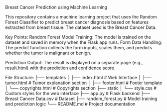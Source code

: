 Breast Cancer Prediction using Machine Learning

This repository contains a machine learning project that uses the Random Forest Classifier to predict breast cancer diagnosis based on features extracted from breast tissue. The dataset used is the Breast Cancer Data.


Key Points:
Random Forest Model Training: The model is trained on the dataset and saved in memory when the Flask app runs.
Form Data Handling: The predict function collects the form inputs, scales them, and predicts whether the tumor is malignant or benign.

Prediction Output: 
The result is displayed on a separate page (e.g., result.html) with the prediction and confidence score.



File Structure: 
├── templates
│   ├── index.html             # Web Interface
│   ├── tumor.html             # Tumor explanation section
│   ├── footer.html            # Footer template
│   └── copyrights.html        # Copyrights section
├── static
│   └── style.css              # Custom styles for the web interface
├── app.py                     # Flask backend
├── Breast Cancer Data.csv      # Dataset
├── random_forest.py            # Model training and prediction logic
└── README.md                  # Project documentation




